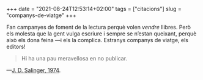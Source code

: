 +++
date = "2021-08-24T12:53:14+02:00"
tags = ["citacions"]
slug = "companys-de-viatge"
+++

Fan campanyes de foment de la lectura perquè volen *vendre* llibres. Però els molesta que la gent vulga escriure i sempre se n’estan queixant, perquè això els dona feina —i els la complica. Estranys companys de viatge, els editors!

> Hi ha una pau meravellosa en no publicar.

—[J. D. Salinger, 1974](/2018/04/17/the-new-york.html).